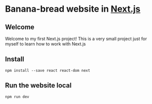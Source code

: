 # Banana-bread website in [Next.js](https://nextjs.org/)
## Welcome 
Welcome to my first Next.js project! This is a very small project just for myself to learn how to work with
Next.js

## Install

`
npm install --save react react-dom next
`
## Run the website local
`
npm run dev
`
